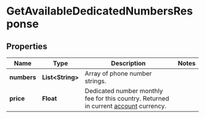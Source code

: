 
# GetAvailableDedicatedNumbersResponse

## Properties
Name | Type | Description | Notes
------------ | ------------- | ------------- | -------------
**numbers** | **List&lt;String&gt;** | Array of phone number strings. | 
**price** | **Float** | Dedicated number monthly fee for this country. Returned in current [account](http://docs.textmagictesting.com/tag#User) currency. | 



